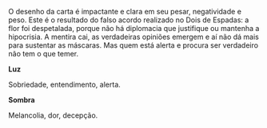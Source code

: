 O desenho da carta é impactante e clara em seu pesar, negatividade e peso.
Este é o resultado do falso acordo realizado no Dois de Espadas: a flor foi
despetalada, porque não há diplomacia que justifique ou mantenha a hipocrisia.
A mentira cai, as verdadeiras opiniões emergem e aí não dá mais para sustentar
as máscaras. Mas quem está alerta e procura ser verdadeiro não tem o que
temer.

**Luz**

Sobriedade, entendimento, alerta.

**Sombra**

Melancolia, dor, decepção.

